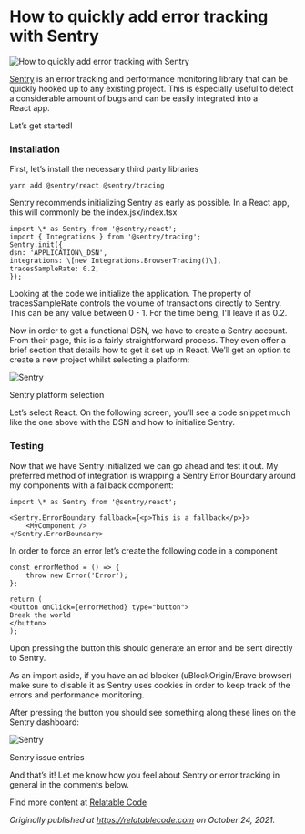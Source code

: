 # How to quickly add error tracking with Sentry


![How to quickly add error tracking with Sentry](https://cdn.hashnode.com/res/hashnode/image/upload/v1651103796841/R96urmHj2.png)

[Sentry](https://sentry.io/) is an error tracking and performance monitoring library that can be quickly hooked up to any existing project. This is especially useful to detect a considerable amount of bugs and can be easily integrated into a React app.

Let’s get started!

### Installation

First, let’s install the necessary third party libraries

```
yarn add @sentry/react @sentry/tracing
```

Sentry recommends initializing Sentry as early as possible. In a React app, this will commonly be the index.jsx/index.tsx

```
import \* as Sentry from '@sentry/react';   
import { Integrations } from '@sentry/tracing';   
Sentry.init({   
dsn: 'APPLICATION\_DSN',   
integrations: \[new Integrations.BrowserTracing()\],   
tracesSampleRate: 0.2,   
});
```

Looking at the code we initialize the application. The property of tracesSampleRate controls the volume of transactions directly to Sentry. This can be any value between 0 - 1. For the time being, I'll leave it as 0.2.

Now in order to get a functional DSN, we have to create a Sentry account. From their page, this is a fairly straightforward process. They even offer a brief section that details how to get it set up in React. We’ll get an option to create a new project whilst selecting a platform:

![Sentry](https://cdn.hashnode.com/res/hashnode/image/upload/v1638468763185/FZMVGWQV4i.png)

Sentry platform selection

Let’s select React. On the following screen, you’ll see a code snippet much like the one above with the DSN and how to initialize Sentry.

### Testing

Now that we have Sentry initialized we can go ahead and test it out. My preferred method of integration is wrapping a Sentry Error Boundary around my components with a fallback component:

```
import \* as Sentry from '@sentry/react'; 

<Sentry.ErrorBoundary fallback={<p>This is a fallback</p>}>      
    <MyComponent />   
</Sentry.ErrorBoundary>
```

In order to force an error let’s create the following code in a component

```
const errorMethod = () => { 
    throw new Error('Error'); 
}; 

return (   
<button onClick={errorMethod} type="button">   
Break the world 
</button> 
);
```

Upon pressing the button this should generate an error and be sent directly to Sentry.

As an import aside, if you have an ad blocker (uBlockOrigin/Brave browser) make sure to disable it as Sentry uses cookies in order to keep track of the errors and performance monitoring.

After pressing the button you should see something along these lines on the Sentry dashboard:

![Sentry](https://cdn.hashnode.com/res/hashnode/image/upload/v1638468764900/xfa1Z7ptd.png)

Sentry issue entries

And that’s it! Let me know how you feel about Sentry or error tracking in general in the comments below.

Find more content at [Relatable Code](https://relatablecode.com)

_Originally published at_ [_https://relatablecode.com_](https://relatablecode.com/how-to-quickly-add-error-tracking-with-sentry/) _on October 24, 2021._